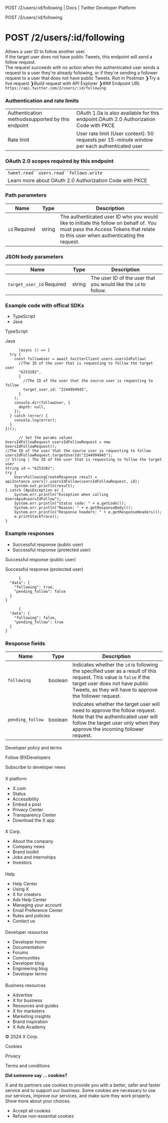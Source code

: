 
POST /2/users/:id/following | Docs | Twitter Developer Platform 

POST /2/users/:id/following

 POST /2/users/:id/following
===========================
Allows a user ID to follow another user.  
If the target user does not have public Tweets, this endpoint will send a follow request.  
The request succeeds with no action when the authenticated user sends a request to a user they're already following, or if they're sending a follower request to a user that does not have public Tweets.
Run in Postman ❯Try a live request ❯Build request with API Explorer ❯### Endpoint URL
`https://api.twitter.com/2/users/:id/following`  
### Authentication and rate limits

|  |  |
| --- | --- |
| Authentication methodssupported by this endpoint | OAuth 1.0a is also available for this endpoint.OAuth 2.0 Authorization Code with PKCE |
| Rate limit | User rate limit (User context): 50 requests per 15-minute window per each authenticated user |
### OAuth 2.0 scopes required by this endpoint

|  |
| --- |
| `tweet.read``users.read``follows.write` |
| Learn more about OAuth 2.0 Authorization Code with PKCE |
### Path parameters

| Name | Type | Description |
| --- | --- | --- |
| `id` Required  | string | The authenticated user ID who you would like to initiate the follow on behalf of. You must pass the Access Tokens that relate to this user when authenticating the request. |

### JSON body parameters

| Name | Type | Description |
| --- | --- | --- |
| `target_user_id` Required  | string | The user ID of the user that you would like the `id` to follow. |

### Example code with offical SDKs

* TypeScript
* Java

 TypeScript

 Java

```
      (async () => {
  try {
    const followUser = await twitterClient.users.usersIdFollow(
      //The ID of the user that is requesting to follow the target user
      "6253282",
      {
        //The ID of the user that the source user is requesting to follow
        target_user_id: "2244994945",
      }
    );
    console.dir(followUser, {
      depth: null,
    });
  } catch (error) {
    console.log(error);
  }
})();

```

```
      // Set the params values
UsersIdFollowRequest usersIdFollowRequest = new UsersIdFollowRequest(); 
//The ID of the user that the source user is requesting to follow
usersIdFollowRequest.targetUserId("2244994945");
// String | The ID of the user that is requesting to follow the target user
String id = "6253282";
try {
    UsersFollowingCreateResponse result = apiInstance.users().usersIdFollow(usersIdFollowRequest, id);
    System.out.println(result);
} catch (ApiException e) {
    System.err.println("Exception when calling UsersApi#usersIdFollow");
    System.err.println("Status code: " + e.getCode());
    System.err.println("Reason: " + e.getResponseBody());
    System.err.println("Response headers: " + e.getResponseHeaders());
    e.printStackTrace();
}

```

### Example responses

* Successful response (public user)
* Successful response (protected user)

 Successful response (public user)

 Successful response (protected user)

```
      {
  "data": {
    "following": true,
    "pending_follow": false
  }
}
```

```
      {
  "data": {
    "following": false,
    "pending_follow": true
  }
}
```

### Response fields

| Name | Type | Description |
| --- | --- | --- |
| `following` | boolean | Indicates whether the `id` is following the specified user as a result of this request. This value is `false` if the target user does not have public Tweets, as they will have to approve the follower request. |
| `pending_follow` | boolean | Indicates whether the target user will need to approve the follow request. Note that the authenticated user will follow the target user only when they approve the incoming follower request. |

Developer policy and terms

Follow @XDevelopers

Subscribe to developer news

#### 
 X platform

* X.com
* Status
* Accessibility
* Embed a post
* Privacy Center
* Transparency Center
* Download the X app

#### 
 X Corp.

* About the company
* Company news
* Brand toolkit
* Jobs and internships
* Investors

#### 
 Help

* Help Center
* Using X
* X for creators
* Ads Help Center
* Managing your account
* Email Preference Center
* Rules and policies
* Contact us

#### 
 Developer resources

* Developer home
* Documentation
* Forums
* Communities
* Developer blog
* Engineering blog
* Developer terms

#### 
 Business resources

* Advertise
* X for business
* Resources and guides
* X for marketers
* Marketing insights
* Brand inspiration
* X Ads Academy

 © 2024 X Corp.

Cookies

Privacy

Terms and conditions

**Did someone say … cookies?**  

 X and its partners use cookies to provide you with a better, safer and
 faster service and to support our business. Some cookies are necessary to use
 our services, improve our services, and make sure they work properly.
 Show more about your choices.

* Accept all cookies
* Refuse non-essential cookies